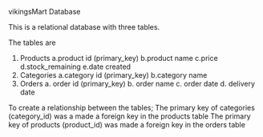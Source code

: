 vikingsMart Database

This is a relational database with three tables.

The tables are 
1. Products
 a.product id (primary_key)
 b.product name
 c.price
 d.stock_remaining
 e.date created
2. Categories
 a.category id (primary_key)
 b.category name
3. Orders
a. order id (primary_key)
b. order name
c. order date
d. delivery date

To create a relationship between the tables;
The primary key of categories (category_id) was a made a foreign key in the products table
The primary key of products (product_id) was made a foreign key in the orders table
